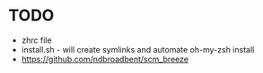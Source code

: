 # TODO
* zhrc file
* install.sh - will create symlinks and automate oh-my-zsh install
* https://github.com/ndbroadbent/scm_breeze

